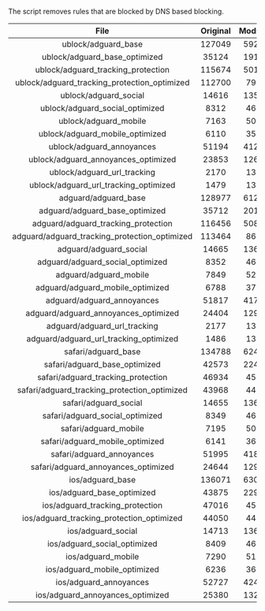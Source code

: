 The script removes rules that are blocked by DNS based blocking.


| File | Original | Modified |
|:----:|:-----:|:-----:|
| ublock/adguard_base | 127049 | 59227 |
| ublock/adguard_base_optimized | 35124 | 19126 |
| ublock/adguard_tracking_protection | 115674 | 50139 |
| ublock/adguard_tracking_protection_optimized | 112700 | 7975 |
| ublock/adguard_social | 14616 | 13563 |
| ublock/adguard_social_optimized | 8312 | 4614 |
| ublock/adguard_mobile | 7163 | 5031 |
| ublock/adguard_mobile_optimized | 6110 | 3595 |
| ublock/adguard_annoyances | 51194 | 41201 |
| ublock/adguard_annoyances_optimized | 23853 | 12614 |
| ublock/adguard_url_tracking | 2170 | 1321 |
| ublock/adguard_url_tracking_optimized | 1479 | 1318 |
| adguard/adguard_base | 128977 | 61224 |
| adguard/adguard_base_optimized | 35712 | 20144 |
| adguard/adguard_tracking_protection | 116456 | 50866 |
| adguard/adguard_tracking_protection_optimized | 113464 | 8689 |
| adguard/adguard_social | 14665 | 13619 |
| adguard/adguard_social_optimized | 8352 | 4658 |
| adguard/adguard_mobile | 7849 | 5211 |
| adguard/adguard_mobile_optimized | 6788 | 3768 |
| adguard/adguard_annoyances | 51817 | 41758 |
| adguard/adguard_annoyances_optimized | 24404 | 12909 |
| adguard/adguard_url_tracking | 2177 | 1328 |
| adguard/adguard_url_tracking_optimized | 1486 | 1325 |
| safari/adguard_base | 134788 | 62497 |
| safari/adguard_base_optimized | 42573 | 22421 |
| safari/adguard_tracking_protection | 46934 | 4562 |
| safari/adguard_tracking_protection_optimized | 43968 | 4419 |
| safari/adguard_social | 14655 | 13603 |
| safari/adguard_social_optimized | 8349 | 4645 |
| safari/adguard_mobile | 7195 | 5067 |
| safari/adguard_mobile_optimized | 6141 | 3625 |
| safari/adguard_annoyances | 51995 | 41860 |
| safari/adguard_annoyances_optimized | 24644 | 12988 |
| ios/adguard_base | 136071 | 63001 |
| ios/adguard_base_optimized | 43875 | 22924 |
| ios/adguard_tracking_protection | 47016 | 4570 |
| ios/adguard_tracking_protection_optimized | 44050 | 4427 |
| ios/adguard_social | 14713 | 13635 |
| ios/adguard_social_optimized | 8409 | 4659 |
| ios/adguard_mobile | 7290 | 5111 |
| ios/adguard_mobile_optimized | 6236 | 3666 |
| ios/adguard_annoyances | 52727 | 42487 |
| ios/adguard_annoyances_optimized | 25380 | 13299 |